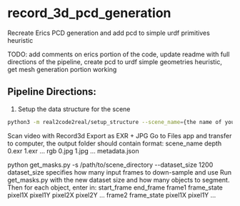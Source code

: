# record_3d_pcd_generation
Recreate Erics PCD generation and add pcd to simple urdf primitives heuristic

TODO: add comments on erics portion of the code, update readme with full directions of the pipeline, create pcd to urdf simple geometries heuristic, get mesh generation portion working


## Pipeline Directions:

1. Setup the data structure for the scene
```bash
python3 -m real2code2real/setup_structure --scene_name={the name of your scene} --num_objects={the number of objects in your scene} --num_states={number of states per object}
```
Scan video with Record3d
Export as EXR + JPG
Go to Files app and transfer to computer, the output folder should contain format:
scene_name
depth
0.exr
1.exr
…
rgb
0.jpg
1.jpg
…
 metadata.json


python get_masks.py -s /path/to/scene_directory --dataset_size 1200
dataset_size specifies how many input frames to down-sample and use
Run get_masks.py with the new dataset size and how many objects to segment. Then for each object, enter in:
start_frame end_frame
frame1 frame_state pixel1X pixel1Y pixel2X pixel2Y …
frame2 frame_state pixel1X pixel1Y …
